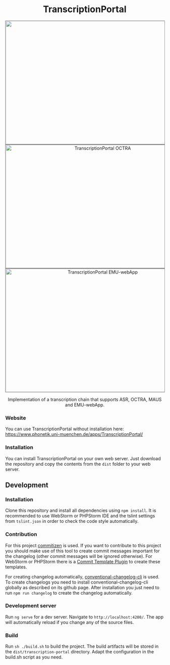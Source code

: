 <h1 align="center">TranscriptionPortal</h1>
<p align="center">
  <img width="600" height="390" style="border:1px solid gray;" src="https://github.com/IPS-LMU/TranscriptionPortal/raw/master/screenshots/transcription-portal01.png">
  <img width="600" height="390" style="border:1px solid gray;" src="https://github.com/IPS-LMU/TranscriptionPortal/raw/master/screenshots/transcription-portal02.png" alt="TranscriptionPortal OCTRA">
  <img width="600" height="390" style="border:1px solid gray;" src="https://github.com/IPS-LMU/TranscriptionPortal/raw/master/screenshots/transcription-portal03.png" alt="TranscriptionPortal EMU-webApp">
</p>
<p align="center">
Implementation of a transcription chain that supports ASR, OCTRA, MAUS and EMU-webApp.
</p>

### Website

You can use TranscriptionPortal without installation here: https://www.phonetik.uni-muenchen.de/apps/TranscriptionPortal/

### Installation

You can install TranscriptionPortal on your own web server. Just download the repository and copy the contents from the `dist` folder to your web server.

## Development

### Installation

Clone this repository and install all dependencies using `npm install`. It is recommended to use WebStorm or PHPStorm IDE and the tslint settings from `tslint.json` in order to check the code style automatically.

### Contribution

For this project <a href="https://github.com/commitizen/cz-cli">commitizen</a> is used. If you want to contribute to this project you should make use of this tool to create commit messages important for the changelog (other commit messages will be ignored otherwise). For WebStorm or PHPStorm there is a <a href="https://plugins.jetbrains.com/plugin/9861-git-commit-template">Commit Template Plugin</a> to create these templates.

For creating changelog automatically, <a href="https://github.com/conventional-changelog/conventional-changelog/tree/master/packages/conventional-changelog-cli">conventional-changelog-cli</a> is used. To create changelogs you need to install conventional-changelog-cli globally as described on its github page. After installation you just need to run `npm run changelog` to create the changelog automatically.

### Development server

Run `ng serve` for a dev server. Navigate to `http://localhost:4200/`. The app will automatically reload if you change any of the source files.

### Build

Run `sh ./build.sh` to build the project. The build artifacts will be stored in the `dist/transcription-portal` directory. Adapt the configuration in the build.sh script as you need.

